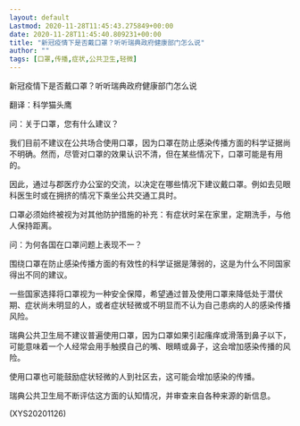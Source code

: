 ```yaml
---
layout: default
Lastmod: 2020-11-28T11:45:43.275849+00:00
date: 2020-11-28T11:45:40.809231+00:00
title: "新冠疫情下是否戴口罩？听听瑞典政府健康部门怎么说"
author: ""
tags: [口罩,传播,症状,公共卫生,轻微]
---
```


新冠疫情下是否戴口罩？听听瑞典政府健康部门怎么说

翻译：科学猫头鹰

问：关于口罩，您有什么建议？

我们目前不建议在公共场合使用口罩，因为口罩在防止感染传播方面的科学证据尚不明确。然而，尽管对口罩的效果认识不清，但在某些情况下，口罩可能是有用的。

因此，通过与郡医疗办公室的交流，以决定在哪些情况下建议戴口罩。例如去见眼科医生时或在拥挤的情况下乘坐公共交通工具时。

口罩必须始终被视为对其他防护措施的补充：有症状时呆在家里，定期洗手，与他人保持距离。

问：为何各国在口罩问题上表现不一？

围绕口罩在防止感染传播方面的有效性的科学证据是薄弱的，这是为什么不同国家得出不同的建议。

一些国家选择将口罩视为一种安全保障，希望通过普及使用口罩来降低处于潜伏期、症状尚未明显的人，或者症状轻微或不明显而不认为自己患病的人的感染传播风险。

瑞典公共卫生局不建议普遍使用口罩，因为口罩如果引起瘙痒或滑落到鼻子以下，可能意味着一个人经常会用手触摸自己的嘴、眼睛或鼻子，这会增加感染传播的风险。

使用口罩也可能鼓励症状轻微的人到社区去，这可能会增加感染的传播。

瑞典公共卫生局不断评估这方面的认知情况，并审查来自各种来源的新信息。

(XYS20201126)

